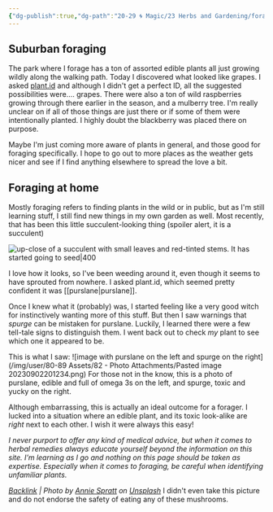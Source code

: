 ```yaml
---
{"dg-publish":true,"dg-path":"20-29 🌀 Magic/23 Herbs and Gardening/foraging.md","dg-permalink":"foraging","permalink":"/foraging/","title":"Foraging","noteIcon":"","created":"2023-09-04T20:16","updated":"2023-09-03T10:57:07.370-04:00"}
---
```




## Suburban foraging
The park where I forage has a ton of assorted edible plants all just growing wildly along the walking path. Today I discovered what looked like grapes. I asked [plant.id](https://plant.id) and although I didn't get a perfect ID, all the suggested possibilities were.... grapes. There were also a ton of wild raspberries growing through there earlier in the season, and a mulberry tree. I'm really unclear on if all of those things are just there or if some of them were intentionally planted. I highly doubt the blackberry was placed there on purpose.

Maybe I'm just coming more aware of plants in general, and those good for foraging specifically. I hope to go out to more places as the weather gets nicer and see if I find anything elsewhere to spread the love a bit.

## Foraging at home
Mostly foraging refers to finding plants in the wild or in public, but as I'm still learning stuff, I still find new things in my own garden as well. Most recently, that has been this little succulent-looking thing (spoiler alert, it is a succulent)

![up-close of a succulent with small leaves and red-tinted stems. It has started going to seed|400](https://i.imgur.com/6VNCr60.jpg)

I love how it looks, so I've been weeding around it, even though it seems to have sprouted from nowhere. I asked plant.id, which seemed pretty confident it was [[purslane\|purslane]].

Once I knew what it (probably) was, I started feeling like a very good witch for instinctively wanting more of this stuff. But then I saw warnings that *spurge* can be mistaken for purslane. Luckily, I learned there were a few tell-tale signs to distinguish them. I went back out to check *my* plant to see which one it appeared to be.

This is what I saw:
![image with purslane on the left and spurge on the right](/img/user/80-89 Assets/82 - Photo Attachments/Pasted image 20230902201234.png)
For those not in the know, this is a photo of purslane, edible and full of omega 3s on the left, and spurge, toxic and yucky on the right.

Although embarrassing, this is actually an ideal outcome for a forager. I lucked into a situation where an edible plant, and its toxic look-alike are *right* next to each other. I wish it were always this easy!




*I never purport to offer any kind of medical advice, but when it comes to herbal remedies always educate yourself beyond the information on this site. I’m learning as I go and nothing on this page should be taken as expertise. Especially when it comes to foraging, be careful when identifying unfamiliar plants.*

*[Backlink](https://unsplash.com/photos/RqmOfDUt6-0) | Photo by [Annie Spratt](https://unsplash.com/@anniespratt?utm_source=Obsidian%20Image%20Inserter%20Plugin&utm_medium=referral) on [Unsplash](https://unsplash.com/?utm_source=Obsidian%20Image%20Inserter%20Plugin&utm_medium=referral)* I didn't even take this picture and do not endorse the safety of eating any of these mushrooms. 
